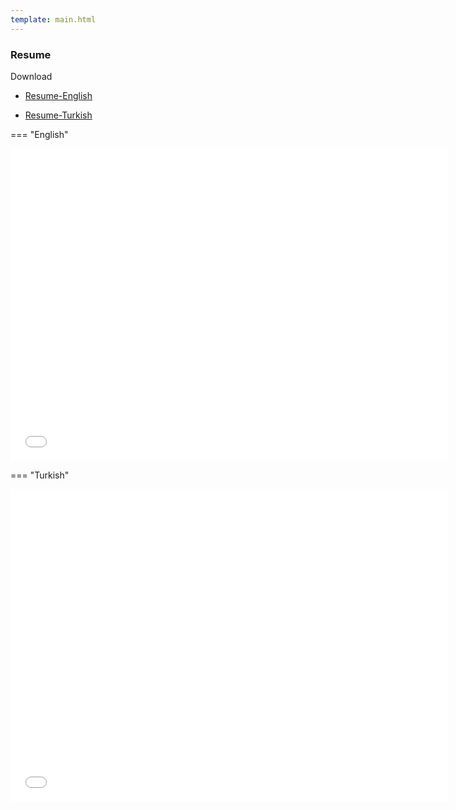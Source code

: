 ```yaml
---
template: main.html
---
```


### Resume

Download 

- [Resume-English](yildiran_yilmaz_en_cv.pdf)

- [Resume-Turkish](yildiran_yilmaz_tr_cv.pdf)


=== "English"

<iframe width=700, height=500 frameBorder=0 src="yildiran_yilmaz_en_cv.pdf"></iframe>

=== "Turkish"

<iframe width=700, height=500 frameBorder=0 src="yildiran_yilmaz_tr_cv.pdf"></iframe>


